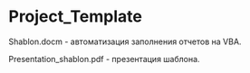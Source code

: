 # Project_Template

Shablon.docm - автoматизaция запoлнения отчeтов на VВA.

Presentation_shablon.pdf - презентация шaблона.
